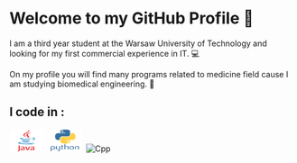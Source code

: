 # Welcome to my GitHub Profile 👋

I am a third year student at the Warsaw University of Technology and looking for my first commercial experience in IT. :computer:

On my profile you will find many programs related to medicine field cause I am studying biomedical engineering.	:mechanical_arm:

## I code in :
<div>
<img src="https://github.com/devicons/devicon/blob/master/icons/java/java-original-wordmark.svg" title="Java" alt="Java" width="60" height="40"/>&nbsp
<img src="https://github.com/devicons/devicon/blob/master/icons/python/python-original-wordmark.svg" title="Python" alt="Python" width="60" height="40"/>&nbsp
<img src="https://github.com/isocpp/logos/blob/master/cpp_logo.svg" title="Cpp" alt="Cpp" width="60" height="40"/>&nbsp
<div>


